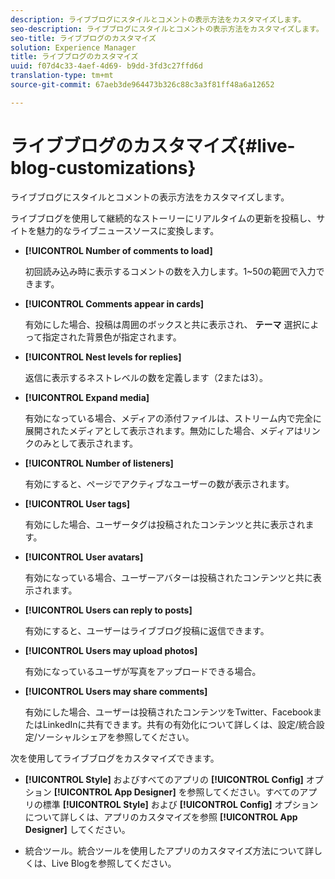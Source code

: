 ```yaml
---
description: ライブブログにスタイルとコメントの表示方法をカスタマイズします。
seo-description: ライブブログにスタイルとコメントの表示方法をカスタマイズします。
seo-title: ライブブログのカスタマイズ
solution: Experience Manager
title: ライブブログのカスタマイズ
uuid: f07d4c33-4aef-4d69- b9dd-3fd3c27ffd6d
translation-type: tm+mt
source-git-commit: 67aeb3de964473b326c88c3a3f81ff48a6a12652

---
```



# ライブブログのカスタマイズ{#live-blog-customizations}

ライブブログにスタイルとコメントの表示方法をカスタマイズします。



ライブブログを使用して継続的なストーリーにリアルタイムの更新を投稿し、サイトを魅力的なライブニュースソースに変換します。

* **[!UICONTROL Number of comments to load]** 

   初回読み込み時に表示するコメントの数を入力します。1~50の範囲で入力できます。

* **[!UICONTROL Comments appear in cards]** 

   有効にした場合、投稿は周囲のボックスと共に表示され、 **テーマ** 選択によって指定された背景色が指定されます。

* **[!UICONTROL Nest levels for replies]** 

   返信に表示するネストレベルの数を定義します（2または3）。

* **[!UICONTROL Expand media]** 

   有効になっている場合、メディアの添付ファイルは、ストリーム内で完全に展開されたメディアとして表示されます。無効にした場合、メディアはリンクのみとして表示されます。

* **[!UICONTROL Number of listeners]** 

   有効にすると、ページでアクティブなユーザーの数が表示されます。

* **[!UICONTROL User tags]** 

   有効にした場合、ユーザータグは投稿されたコンテンツと共に表示されます。

* **[!UICONTROL User avatars]** 

   有効になっている場合、ユーザーアバターは投稿されたコンテンツと共に表示されます。

* **[!UICONTROL Users can reply to posts]** 

   有効にすると、ユーザーはライブブログ投稿に返信できます。

* **[!UICONTROL Users may upload photos]** 

   有効になっているユーザが写真をアップロードできる場合。

* **[!UICONTROL Users may share comments]** 

   有効にした場合、ユーザーは投稿されたコンテンツをTwitter、FacebookまたはLinkedInに共有できます。共有の有効化について詳しくは、設定/統合設定/ソーシャルシェアを参照してください。

次を使用してライブブログをカスタマイズできます。

* **[!UICONTROL Style]** およびすべてのアプリの **[!UICONTROL Config]** オプション **[!UICONTROL App Designer]** を参照してください。すべてのアプリの標準 **[!UICONTROL Style]** および **[!UICONTROL Config]** オプションについて詳しくは、アプリのカスタマイズを参照 **[!UICONTROL App Designer]** してください。

* 統合ツール。統合ツールを使用したアプリのカスタマイズ方法について詳しくは、Live Blogを参照してください。

